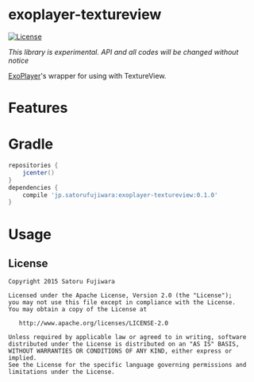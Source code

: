 exoplayer-textureview
===

[![License](https://img.shields.io/badge/license-Apache%202-blue.svg)](https://www.apache.org/licenses/LICENSE-2.0)

*This library is experimental. API and all codes will be changed without notice*

[ExoPlayer](https://github.com/google/ExoPlayer)'s wrapper for using with TextureView.

# Features

# Gradle

```groovy
repositories {
    jcenter()
}
dependencies {
    compile 'jp.satorufujiwara:exoplayer-textureview:0.1.0'
}
```

# Usage

License
-------
    Copyright 2015 Satoru Fujiwara

    Licensed under the Apache License, Version 2.0 (the "License");
    you may not use this file except in compliance with the License.
    You may obtain a copy of the License at

       http://www.apache.org/licenses/LICENSE-2.0

    Unless required by applicable law or agreed to in writing, software
    distributed under the License is distributed on an "AS IS" BASIS,
    WITHOUT WARRANTIES OR CONDITIONS OF ANY KIND, either express or implied.
    See the License for the specific language governing permissions and
    limitations under the License.
